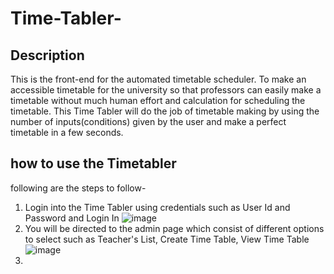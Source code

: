 # Time-Tabler-
## Description 
This is the front-end for the automated timetable scheduler. To make an accessible timetable for the university so that professors can easily make a timetable without much human effort and calculation for scheduling the timetable. This Time Tabler will do the job of timetable making by using the number of inputs(conditions) given by the user and make a perfect timetable in a few seconds. 
## how to use the Timetabler
following are the steps to follow-
1. Login into the Time Tabler using credentials such as User Id and Password and Login In
   ![image]([url=https://ibb.co/JQHpXTW][img]https://i.ibb.co/hfVdpNx/Login-Page.jpg[/img][/url])
2. You will be directed to the admin page which consist of different options to select such as Teacher's List, Create Time Table, View Time Table
   ![image]([url=https://imgbb.com/][img]https://i.ibb.co/Bt0sKSP/Admin-Page.jpg[/img][/url])
3. 

